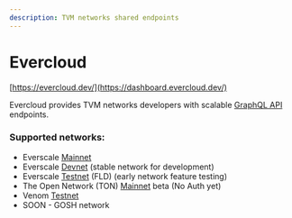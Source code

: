```yaml
---
description: TVM networks shared endpoints
---
```


# Evercloud

[https://evercloud.dev/](https://dashboard.evercloud.dev/)

Evercloud provides TVM networks developers with scalable [GraphQL API ](../../reference/graphql-api/)endpoints.

### Supported networks:

* Everscale [Mainnet](networks-endpoints.md)
* Everscale [Devnet](devnet-faucet.md) (stable network for development)
* Everscale [Testnet](networks-endpoints.md) (FLD) (early network feature testing)&#x20;
* The Open Network (TON) [Mainnet](networks-endpoints.md) beta (No Auth yet)
* Venom [Testnet](networks-endpoints.md)&#x20;
* SOON - GOSH network
